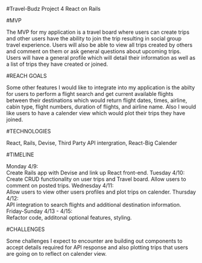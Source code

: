 #Travel-Budz
Project 4 React on Rails

#MVP
 
 The MVP for my application is a travel board where users can create trips and other users have the ability to join the trip resulting in social group travel experience. Users will also be able to view all trips created by others and comment on them or ask general questions about upcoming trips. Users will have a general profile which will detail their information as well as a list of trips they have created or joined.

#REACH GOALS

 Some other features I would like to integrate into my application is the abilty for users to perform a flight search and get current available flights between their destinations which would return flight dates, times, airline, cabin type, flight numbers, duration of flights, and airline name.
 Also I would like users to have a calender view which would plot their trips they have joined.


#TECHNOLOGIES

React, Rails, Devise, Third Party API intergration, React-Big Calender

#TIMELINE

Monday 4/9:</br> 
Create Rails app with Devise and link up 
React front-end.
Tuesday 4/10:<br> 
Create CRUD functionality on user trips 			and Travel board. Allow users to comment on posted trips.
Wednesday 4/11:<br> 
Allow users to view other users profiles and plot trips on calender.
Thursday 4/12:<br> 
API integration to search flights and additional destination information.
Friday-Sunday 4/13 - 4/15:<br> 
Refactor code, additonal optional features, styling.



#CHALLENGES

Some challenges I expect to encounter are building out components to accept details required for API response and also plotting trips that users are going on to reflect on calender view.